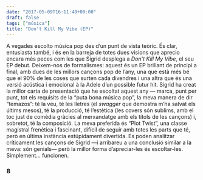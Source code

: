 ```yaml
---
date: "2017-05-09T16:11:48+00:00"
draft: false
tags: ["música"]
title: "Don’t Kill My Vibe (EP)"
---
```

<!-- more -->

A vegades escolto música pop des d’un punt de vista teòric. És clar, entusiasta també, i és en la barreja de totes dues visions que aprecio encara més peces com les que Sigrid desplega a *Don’t Kill My Vibe*, el seu EP debut. Deixem-nos de formalismes: aquest és un EP brillant de principi a final, amb dues de les millors cançons pop de l’any, una que està més bé que el 90% de les coses que surten cada divendres i una altra que és una versió acústica i emocional à la Adele d’un possible futur hit. Sigrid ha creat la millor carta de presentació que he escoltat aquest any — marca, punt per punt, tot els requisits de la “puta bona música pop”, la meva manera de dir “temazos”: té la veu, té les lletres (el *swagger* que demostra m’ha salvat els últims mesos), té la producció, té l’estètica (les covers són sublims, amb el toc just de comèdia gràcies al merxandatge amb els títols de les cançons) i, sobretot, té la composició. La meva preferida és “Plot Twist”, una classe magistral frenètica i fascinant, difícil de seguir amb totes les parts que té, però en última instància estúpidament divertida. Es poden analitzar críticament les cançons de Sigrid —i arribareu a una conclusió similar a la meva: són genials— però la millor forma d’apreciar-les és escoltar-les. Simplement… funcionen. 

### 8